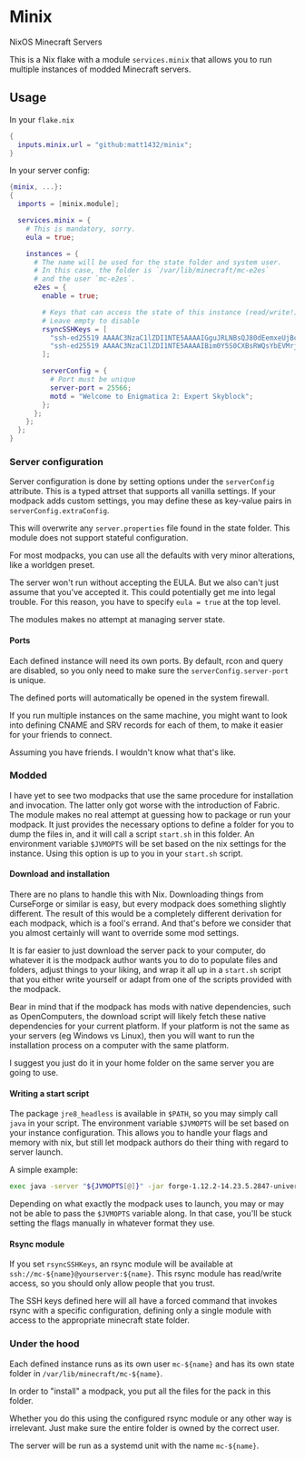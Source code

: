 # Minix

NixOS Minecraft Servers

This is a Nix flake with a module `services.minix` that allows
you to run multiple instances of modded Minecraft servers.

## Usage

In your `flake.nix`

```nix
{
  inputs.minix.url = "github:matt1432/minix";
}
```

In your server config:

```nix
{minix, ...}:
{
  imports = [minix.module];

  services.minix = {
    # This is mandatory, sorry.
    eula = true;

    instances = {
      # The name will be used for the state folder and system user.
      # In this case, the folder is `/var/lib/minecraft/mc-e2es`
      # and the user `mc-e2es`.
      e2es = {
        enable = true;

        # Keys that can access the state of this instance (read/write!) over an rsync module
        # Leave empty to disable
        rsyncSSHKeys = [
          "ssh-ed25519 AAAAC3NzaC1lZDI1NTE5AAAAIGguJRLNBsQJ80dEemxeUjBcpF5N7iylGLW4ZMP0eSP8"
          "ssh-ed25519 AAAAC3NzaC1lZDI1NTE5AAAAIBim0Y5S0CXBsRWQsYbEVMrjXUe3l5lLp2gBiZ5mWMO0"
        ];

        serverConfig = {
          # Port must be unique
          server-port = 25566;
          motd = "Welcome to Enigmatica 2: Expert Skyblock";
        };
      };
    };
  };
}
```

### Server configuration

Server configuration is done by setting options under the `serverConfig`
attribute.
This is a typed attrset that supports all vanilla settings. If your modpack
adds custom settings, you may define these as key-value pairs in
`serverConfig.extraConfig`.

This will overwrite any `server.properties` file found in the state folder.
This module does not support stateful configuration.

For most modpacks, you can use all the defaults with very minor alterations,
like a worldgen preset.

The server won't run without accepting the EULA. But we also can't just assume
that you've accepted it. This could potentially get me into legal trouble. For
this reason, you have to specify `eula = true` at the top level.

The modules makes no attempt at managing server state.

#### Ports

Each defined instance will need its own ports. By default, rcon and query are
disabled, so you only need to make sure the `serverConfig.server-port` is
unique.

The defined ports will automatically be opened in the system firewall.

If you run multiple instances on the same machine, you might want to look into
defining CNAME and SRV records for each of them, to make it easier for your
friends to connect.

Assuming you have friends. I wouldn't know what that's like.

### Modded

I have yet to see two modpacks that use the same procedure for installation
and invocation. The latter only got worse with the introduction of Fabric.
The module makes no real attempt at guessing how to package or run your
modpack. It just provides the necessary options to define a folder for you
to dump the files in, and it will call a script `start.sh` in this folder.
An environment variable `$JVMOPTS` will be set based on the nix settings
for the instance. Using this option is up to you in your `start.sh` script.

#### Download and installation

There are no plans to handle this with Nix. Downloading things from CurseForge
or similar is easy, but every modpack does something slightly different. The
result of this would be a completely different derivation for each modpack,
which is a fool's errand. And that's before we consider that you almost
certainly will want to override some mod settings.

It is far easier to just download the server pack to your computer, do
whatever it is the modpack author wants you to do to populate files and
folders, adjust things to your liking, and wrap it all up in a `start.sh`
script that you either write yourself or adapt from one of the scripts
provided with the modpack.

Bear in mind that if the modpack has mods with native dependencies, such as
OpenComputers, the download script will likely fetch these native dependencies
for your current platform. If your platform is not the same as your servers
(eg Windows vs Linux), then you will want to run the installation process on
a computer with the same platform.

I suggest you just do it in your home folder on the same server you are
going to use.

#### Writing a start script

The package `jre8_headless` is available in `$PATH`, so you may simply call
`java` in your script. The environment variable `$JVMOPTS` will be set based
on your instance configuration. This allows you to handle your flags and
memory with nix, but still let modpack authors do their thing with regard to
server launch.

A simple example:

```sh
exec java -server "${JVMOPTS[@]}" -jar forge-1.12.2-14.23.5.2847-universal.jar nogui"
```

Depending on what exactly the modpack uses to launch, you may or may not
be able to pass the `$JVMOPTS` variable along. In that case, you'll be
stuck setting the flags manually in whatever format they use.

#### Rsync module

If you set `rsyncSSHKeys`, an rsync module will be available at
`ssh://mc-${name}@yourserver:${name}`. This rsync module has
read/write access, so you should only allow people that you trust.

The SSH keys defined here will all have a forced command that invokes
rsync with a specific configuration, defining only a single module with
access to the appropriate minecraft state folder.

### Under the hood

Each defined instance runs as its own user `mc-${name}` and has
its own state folder in `/var/lib/minecraft/mc-${name}`.

In order to "install" a modpack, you put all the files for the pack in this
folder.

Whether you do this using the configured rsync module or any other way is
irrelevant. Just make sure the entire folder is owned by the correct user.

The server will be run as a systemd unit with the name `mc-${name}`.
